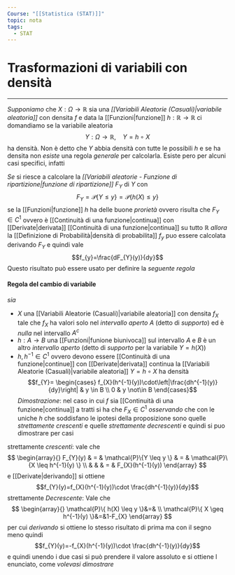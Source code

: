 ```yaml
---
Course: "[[Statistica (STAT)]]"
topic: nota
tags:
  - STAT
---
```

# Trasformazioni di variabili con densità
---
_Supponiamo_ che $X:\Omega \rightarrow \mathbb{R}$ sia una _[[Variabili Aleatorie (Casuali)|variabile aleatoria]]_ con densita $f$ e data la [[Funzioni|funzione]] $h:\mathbb{R} \rightarrow \mathbb{R}$ ci domandiamo se la variabile aleatoria $$Y:\Omega \rightarrow \mathbb{R}, \ \ \ \ Y = h \circ X$$
ha densità. 
Non è detto che $Y$ abbia densità con tutte le possibili $h$  e se ha densita non _esiste_ una regola _generale_ per calcolarla. Esiste pero per alcuni casi specifici, infatti  

_Se_ si riesce a calcolare la _[[Variabili aleatorie - Funzione di ripartizione|funzione di ripartizione]]_ $F_{Y}$ di $Y$ con $$F_{Y}= \mathcal{P}\{ Y \leq y \} =\mathcal{P}\{ h(X) \leq y  \} $$
se la [[Funzioni|funzione]] $h$ ha delle buone _prorietà_ ovvero risulta che $F_{Y} \in C^{1}$ ovvero è [[Continuità di una funzione|continua]] con [[Derivate|derivata]] [[Continuità di una funzione|continua]] su tutto $\mathbb{R}$ 
_allora_ la [[Definizione di Probabilità|densità di probabilita]] $f_{y}$ puo essere calcolata derivando $F_{Y}$ e quindi vale $$f_{y}=\frac{dF_{Y}(y)}{dy}$$ 
Questo risultato può essere usato per definire la _seguente regola_ 
#### Regola del cambio di variabile
_sia_ 
- $X$ una [[Variabili Aleatorie (Casuali)|variabile aleatoria]] con densita $f_{X}$ tale che $f_X$ ha valori solo nel _intervallo aperto_ $A$  (detto di _supporto_) ed è _nulla_ nel intervallo $A^{c}$  
- $h:A\rightarrow B$ una [[Funzioni|funione biunivoca]]  sul intervallo $A$ e $B$ è un altro _intervallo aperto_ (detto di _supporto_ per la variabile $Y=h(X)$)
-  $h,h^{-1}\in C^{1}$ ovvero devono essere [[Continuità di una funzione|continue]] con [[Derivate|derivata]] continua
la [[Variabili Aleatorie (Casuali)|variabile aleatoria]] $Y=h\circ X$ ha densità $$f_{Y}= \begin{cases}
f_{X}(h^{-1}(y))\cdot\left|\frac{dh^{-1}(y)}{dy}\right|   & y \in  B   \\ 
0  & y \not\in  B  
\end{cases}$$
_Dimostrazione_:
	nel caso in cui $f$ sia [[Continuità di una funzione|continua]] a tratti si ha che $F_{X} \in C^{1}$
	_osservando_ che con le uniche $h$ che soddisfano le ipotesi della proposizione sono quelle _strettamente crescenti_ e quelle _strettamente decrescenti_ e quindi si puo dimostrare per casi
	
strettamente _crescenti_:
	vale che $$ \begin{array}{}
F_{Y}(y)  & = &  \mathcal{P}\{Y \leq y  \} & = & \mathcal{P}\{X \leq h^{-1}(y)  \} \\
 &  &  & = & F_{X}(h^{-1}(y))
\end{array}
$$e [[Derivate|derivando]] si ottiene $$f_{Y}(y)=f_{X}(h^{-1}(y))\cdot \frac{dh^{-1}(y)}{dy}$$
strettamente _Decrescente_:
	Vale che $$
	\begin{array}{}
	\mathcal{P}\{ h(X) \leq y \}&=& \\
\mathcal{P}\{ X \geq h^{-1}(y) \}&=&1-F_{X}
\end{array}
	$$ per cui _derivando_ si ottiene lo stesso risultato di prima ma con il segno meno quindi $$f_{Y}(y)=-f_{X}(h^{-1}(y))\cdot \frac{dh^{-1}(y)}{dy}$$
e quindi unendo i due casi si può prendere il valore assoluto e si ottiene l enunciato, come _volevasi dimostrare_ 

